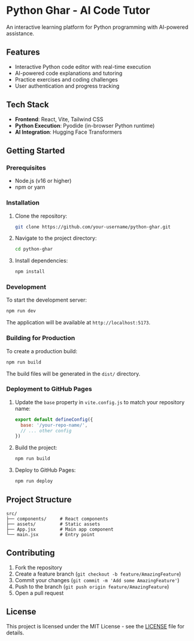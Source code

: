 # Python Ghar - AI Code Tutor

An interactive learning platform for Python programming with AI-powered assistance.

## Features

- Interactive Python code editor with real-time execution
- AI-powered code explanations and tutoring
- Practice exercises and coding challenges
- User authentication and progress tracking

## Tech Stack

- **Frontend**: React, Vite, Tailwind CSS
- **Python Execution**: Pyodide (in-browser Python runtime)
- **AI Integration**: Hugging Face Transformers

## Getting Started

### Prerequisites

- Node.js (v16 or higher)
- npm or yarn

### Installation

1. Clone the repository:
   ```bash
   git clone https://github.com/your-username/python-ghar.git
   ```

2. Navigate to the project directory:
   ```bash
   cd python-ghar
   ```

3. Install dependencies:
   ```bash
   npm install
   ```

### Development

To start the development server:
```bash
npm run dev
```

The application will be available at `http://localhost:5173`.

### Building for Production

To create a production build:
```bash
npm run build
```

The build files will be generated in the `dist/` directory.

### Deployment to GitHub Pages

1. Update the `base` property in `vite.config.js` to match your repository name:
   ```js
   export default defineConfig({
     base: '/your-repo-name/',
     // ... other config
   })
   ```

2. Build the project:
   ```bash
   npm run build
   ```

3. Deploy to GitHub Pages:
   ```bash
   npm run deploy
   ```

## Project Structure

```
src/
├── components/     # React components
├── assets/         # Static assets
├── App.jsx         # Main app component
└── main.jsx        # Entry point
```

## Contributing

1. Fork the repository
2. Create a feature branch (`git checkout -b feature/AmazingFeature`)
3. Commit your changes (`git commit -m 'Add some AmazingFeature'`)
4. Push to the branch (`git push origin feature/AmazingFeature`)
5. Open a pull request

## License

This project is licensed under the MIT License - see the [LICENSE](LICENSE) file for details.